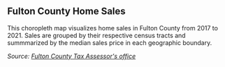 ## Fulton County Home Sales

This choropleth map visualizes home sales in Fulton County from 2017 to 2021. Sales are grouped by their respective census tracts and summmarized by the median sales price in each geographic boundary.

<i>Source: </i><i><a href="https://qpublic.schneidercorp.com/Application.aspx?App=FultonCountyGA&Layer=Parcels&PageType=Search">Fulton County Tax Assessor's office</a></i>
